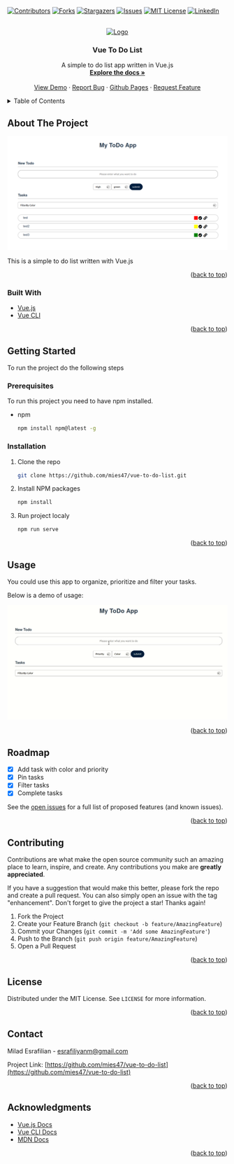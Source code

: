 <div id="top"></div>
<!--
*** Thanks for checking out the Best-README-Template. If you have a suggestion
*** that would make this better, please fork the repo and create a pull request
*** or simply open an issue with the tag "enhancement".
*** Don't forget to give the project a star!
*** Thanks again! Now go create something AMAZING! :D
-->



<!-- PROJECT SHIELDS -->
<!--
*** I'm using markdown "reference style" links for readability.
*** Reference links are enclosed in brackets [ ] instead of parentheses ( ).
*** See the bottom of this document for the declaration of the reference variables
*** for contributors-url, forks-url, etc. This is an optional, concise syntax you may use.
*** https://www.markdownguide.org/basic-syntax/#reference-style-links
-->
[![Contributors][contributors-shield]][contributors-url]
[![Forks][forks-shield]][forks-url]
[![Stargazers][stars-shield]][stars-url]
[![Issues][issues-shield]][issues-url]
[![MIT License][license-shield]][license-url]
[![LinkedIn][linkedin-shield]][linkedin-url]



<!-- PROJECT LOGO -->
<br />
<div align="center">
  <a href="https://github.com/mies47/vue-to-do-list">
    <img src="public/favicon.ico" alt="Logo" width="80" height="80">
  </a>

<h3 align="center">Vue To Do List</h3>

  <p align="center">
    A simple to do list app written in Vue.js
    <br />
    <a href="https://github.com/mies47/vue-to-do-list"><strong>Explore the docs »</strong></a>
    <br />
    <br />
    <a href="https://vigorous-heisenberg-36bb49.netlify.app/">View Demo</a>
    ·
    <a href="https://github.com/mies47/vue-to-do-list/issues">Report Bug</a>
    ·
    <a href="https://mies47.github.io/vue-to-do-list/">Github Pages</a>
    ·
    <a href="https://github.com/mies47/vue-to-do-list/issues">Request Feature</a>
  </p>
</div>



<!-- TABLE OF CONTENTS -->
<details>
  <summary>Table of Contents</summary>
  <ol>
    <li>
      <a href="#about-the-project">About The Project</a>
      <ul>
        <li><a href="#built-with">Built With</a></li>
      </ul>
    </li>
    <li>
      <a href="#getting-started">Getting Started</a>
      <ul>
        <li><a href="#prerequisites">Prerequisites</a></li>
        <li><a href="#installation">Installation</a></li>
      </ul>
    </li>
    <li><a href="#usage">Usage</a></li>
    <li><a href="#roadmap">Roadmap</a></li>
    <li><a href="#contributing">Contributing</a></li>
    <li><a href="#license">License</a></li>
    <li><a href="#contact">Contact</a></li>
    <li><a href="#acknowledgments">Acknowledgments</a></li>
  </ol>
</details>



<!-- ABOUT THE PROJECT -->
## About The Project

[![Product Name Screen Shot][product-screenshot]](images/screenshot.png)

This is a simple to do list written with Vue.js

<p align="right">(<a href="#top">back to top</a>)</p>



### Built With

* [Vue.js](https://vuejs.org/)
* [Vue CLI](https://cli.vuejs.org/)

<p align="right">(<a href="#top">back to top</a>)</p>



<!-- GETTING STARTED -->
## Getting Started

To run the project do the following steps

### Prerequisites

To run this project you need to have npm installed.
* npm
  ```sh
  npm install npm@latest -g
  ```

### Installation

1. Clone the repo
   ```sh
   git clone https://github.com/mies47/vue-to-do-list.git
   ```
2. Install NPM packages
   ```sh
   npm install
   ```
4. Run project localy
   ```sh
   npm run serve
   ```

<p align="right">(<a href="#top">back to top</a>)</p>



<!-- USAGE EXAMPLES -->
## Usage

You could use this app to organize, prioritize and filter your tasks.

Below is a demo of usage:

![Product demo](images/demo.gif)


<p align="right">(<a href="#top">back to top</a>)</p>



<!-- ROADMAP -->
## Roadmap

- [x] Add task with color and priority
- [x] Pin tasks
- [x] Filter tasks
- [x] Complete tasks

See the [open issues](https://github.com/mies47/vue-to-do-list/issues) for a full list of proposed features (and known issues).

<p align="right">(<a href="#top">back to top</a>)</p>



<!-- CONTRIBUTING -->
## Contributing

Contributions are what make the open source community such an amazing place to learn, inspire, and create. Any contributions you make are **greatly appreciated**.

If you have a suggestion that would make this better, please fork the repo and create a pull request. You can also simply open an issue with the tag "enhancement".
Don't forget to give the project a star! Thanks again!

1. Fork the Project
2. Create your Feature Branch (`git checkout -b feature/AmazingFeature`)
3. Commit your Changes (`git commit -m 'Add some AmazingFeature'`)
4. Push to the Branch (`git push origin feature/AmazingFeature`)
5. Open a Pull Request

<p align="right">(<a href="#top">back to top</a>)</p>



<!-- LICENSE -->
## License

Distributed under the MIT License. See `LICENSE` for more information.

<p align="right">(<a href="#top">back to top</a>)</p>



<!-- CONTACT -->
## Contact

Milad Esrafilian - esrafiliyanm@gmail.com

Project Link: [https://github.com/mies47/vue-to-do-list](https://github.com/mies47/vue-to-do-list)

<p align="right">(<a href="#top">back to top</a>)</p>



<!-- ACKNOWLEDGMENTS -->
## Acknowledgments

* [Vue.js Docs](https://vuejs.org/v2/guide/)
* [Vue CLI Docs](https://cli.vuejs.org/guide/)
* [MDN Docs](https://developer.mozilla.org/en-US/)

<p align="right">(<a href="#top">back to top</a>)</p>



<!-- MARKDOWN LINKS & IMAGES -->
<!-- https://www.markdownguide.org/basic-syntax/#reference-style-links -->
[contributors-shield]: https://img.shields.io/github/contributors/mies47/vue-to-do-list.svg?style=for-the-badge
[contributors-url]: https://github.com/mies47/vue-to-do-list/graphs/contributors
[forks-shield]: https://img.shields.io/github/forks/mies47/vue-to-do-list.svg?style=for-the-badge
[forks-url]: https://github.com/mies47/vue-to-do-list/network/members
[stars-shield]: https://img.shields.io/github/stars/mies47/vue-to-do-list.svg?style=for-the-badge
[stars-url]: https://github.com/mies47/vue-to-do-list/stargazers
[issues-shield]: https://img.shields.io/github/issues/mies47/vue-to-do-list.svg?style=for-the-badge
[issues-url]: https://github.com/mies47/vue-to-do-list/issues
[license-shield]: https://img.shields.io/github/license/mies47/vue-to-do-list.svg?style=for-the-badge
[license-url]: https://github.com/mies47/vue-to-do-list/blob/master/LICENSE.txt
[linkedin-shield]: https://img.shields.io/badge/-LinkedIn-black.svg?style=for-the-badge&logo=linkedin&colorB=555
[linkedin-url]: https://linkedin.com/in/linkedin_username
[product-screenshot]: images/screenshot.png